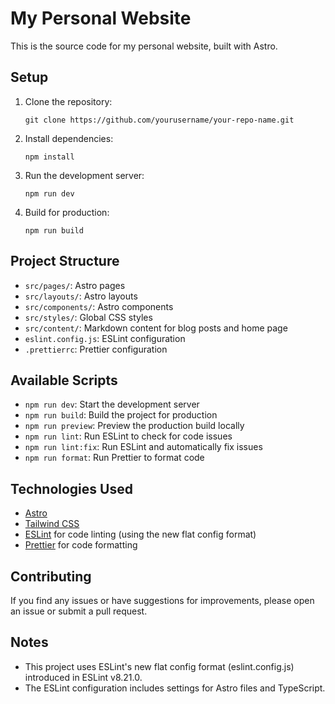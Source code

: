 # My Personal Website

This is the source code for my personal website, built with Astro.

## Setup

1. Clone the repository:
   ```
   git clone https://github.com/yourusername/your-repo-name.git
   ```

2. Install dependencies:
   ```
   npm install
   ```

3. Run the development server:
   ```
   npm run dev
   ```

4. Build for production:
   ```
   npm run build
   ```

## Project Structure

- `src/pages/`: Astro pages
- `src/layouts/`: Astro layouts
- `src/components/`: Astro components
- `src/styles/`: Global CSS styles
- `src/content/`: Markdown content for blog posts and home page
- `eslint.config.js`: ESLint configuration
- `.prettierrc`: Prettier configuration

## Available Scripts

- `npm run dev`: Start the development server
- `npm run build`: Build the project for production
- `npm run preview`: Preview the production build locally
- `npm run lint`: Run ESLint to check for code issues
- `npm run lint:fix`: Run ESLint and automatically fix issues
- `npm run format`: Run Prettier to format code

## Technologies Used

- [Astro](https://astro.build/)
- [Tailwind CSS](https://tailwindcss.com/)
- [ESLint](https://eslint.org/) for code linting (using the new flat config format)
- [Prettier](https://prettier.io/) for code formatting

## Contributing

If you find any issues or have suggestions for improvements, please open an issue or submit a pull request.

## Notes

- This project uses ESLint's new flat config format (eslint.config.js) introduced in ESLint v8.21.0.
- The ESLint configuration includes settings for Astro files and TypeScript.